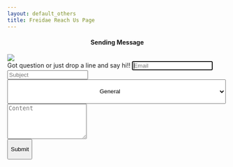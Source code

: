 ```yaml
---
layout: default_others
title: Freidae Reach Us Page
---
```


<div id="overlay">
    <div id="popup">
        <h4 id="sndg-msg-rchus" style="text-align:center;">Sending Message<br></h4>
        <img src="/freidae/data/img/reach_us/ajax-loader.gif" id="loading-indicator-rchus" >
        <div id="reachus_message" class="notice" data-captcha-failed="Incorrect captcha!" data-error="There was an error sending the message, please try again." data-success="Message successfully sent!"></div>
    </div>
</div>
<form role="form" method="POST"  id="form_reach_us" >
    <div class="form-group">
        <label for="inputEmail" id="label_reachus">Got question or just drop a line and say hi!!</label>
        <input type="email" class="form-control" id="inputEmail" placeholder="Email" name="email" required autofocus>
    </div>
    <div class="form-group">
        <input type="text" class="form-control" id="inputSubject" placeholder="Subject" name="subject" required >
    </div>
    <div class="form-group">
        <select class="form-control" id="sel1" style="padding-left: 41%;padding-right: 23%;height: 56px;" name="category">
            <option>General</option>
            <option>Request Clarification</option>
            <option>Report Issue</option>
            <option>Request Product Features</option>
        </select>
    </div>
    <div class="form-group">
        <textarea class="form-control" rows="5" id="content" placeholder="Content" name="content" required ></textarea>
    </div>
    <div class="form-group g-recaptcha" data-sitekey="6LcLwAATAAAAAI1ssN3BesuD7qwOKtV7Dg227-tv" style="width: 23%;"></div>
    <div class="form-group" style="width: 71px;min-width: 71px;">
        <button id="btn-submit" type="submit" class="btn" onclick="return false;"><p style="text-align: center;">Submit</p></button>
    </div>
</form>
        <script src="https://ajax.googleapis.com/ajax/libs/jquery/1.11.1/jquery.min.js" async defer></script>
        <script type="text/javascript" src="/freidae/data/js/recaptcha.js" async defer></script>
        <script type="text/javascript" src="/freidae/data/js/popup.js" async defer></script>